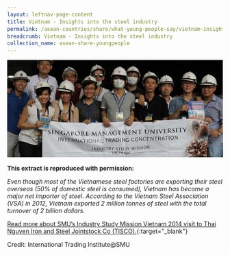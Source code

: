 ```yaml
---
layout: leftnav-page-content
title: Vietnam - Insights into the steel industry
permalink: /asean-countries/share/what-young-people-say/vietnam-insights-steel-industry/
breadcrumb: Vietnam - Insights into the steel industry
collection_name: asean-share-youngpeople
---
```


<img src="\images\asean-youngpeople\Vietnam-steel-industry.jpg" alt="Vietnam insights steel industry banner" style="width:800px;" />

**This extract is reproduced with permission:**

*Even though most of the Vietnamese steel factories are exporting their steel overseas (50% of domestic steel is consumed), Vietnam has become a major net importer of steel. According to the Vietnam Steel Association (VSA) in 2012, Vietnam exported 2 million tonnes of steel with the total turnover of 2 billion dollars.*

[Read more about SMU’s Industry Study Mission Vietnam 2014 visit to Thai Nguyen Iron and Steel Jointstock Co (TISCO).](/resources/ISM-Vietnam_compressed.pdf){:target="_blank"}

Credit: International Trading Institute@SMU